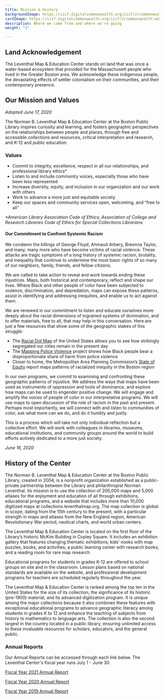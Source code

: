 ```yaml
---
title: Mission & History
backgroundImage: https://iiif.digitalcommonwealth.org/iiif/2/commonwealth:x633f9536/5059,2047,4782,3064/1200,/0/default.jpg
cardImage: https://iiif.digitalcommonwealth.org/iiif/2/commonwealth:wd3766475/542,4025,3105,1657/,300/0/default.jpg
description: Where we came from and where we're going
weight: "1"

---
```

## Land Acknowledgement

The Leventhal Map & Education Center stands on land that was once a water-based ecosystem that provided for the Massachusett people who lived in the Greater Boston area. We acknowledge these indigenous people, the devastating effects of settler colonialism on their communities, and their contemporary presence.

## Our Mission and Values

_Adopted June 17, 2020_

The Norman B. Leventhal Map & Education Center at the Boston Public Library inspires curiosity and learning, and fosters geographic perspectives on the relationships between people and places, through free and accessible collections and resources, critical interpretation and research, and K-12 and public education.

### Values

* Commit to integrity, excellence, respect in all our relationships, and professional library ethics*
* Listen to and include community voices, especially those who have been less represented
* Increase diversity, equity, and inclusion in our organization and our work with others
* Work to advance a more just and equitable society
* Keep our spaces and community services open, welcoming, and “free to all”

_*American Library Association Code of Ethics; Association of College and Research Libraries Code of Ethics for Special Collections Librarians_

#### Our Commitment to Confront Systemic Racism

We condemn the killings of George Floyd, Ahmaud Arbery, Breonna Taylor, and many, many more who have become victims of racial violence. These attacks are tragic symptoms of a long history of systemic racism, brutality, and inequality that continue to undermine the most basic rights of so many of our neighbors, family, friends, and fellow citizens.

We are called to take action to reveal and work towards ending these injustices. Maps, both historical and contemporary, reflect and shape our lives. Where Black and other people of color have been subjected to violence, discrimination, and depredation, maps can expose these patterns, assist in identifying and addressing inequities, and enable us to act against them.

We are renewed in our commitment to listen and educate ourselves more deeply about the racial dimensions of ingrained systems of domination, and to offer materials, free to all, that may help in this conversation. Here are just a few resources that show some of the geographic stakes of this struggle:

* The [Racial Dot Map](https://demographics.coopercenter.org/racial-dot-map/%22%20/t%20%22_blank) of the United States allows you to see how strikingly segregated our cities remain in the present day
* The [Mapping Police Violence](https://mappingpoliceviolence.org/%22%20/t%20%22_blank) project shows how Black people bear a disproportionate share of harm from police violence
* Closer to home, the Metropolitan Area Planning Commission’s [State of Equity](https://equityagenda.mapc.org/) report maps patterns of racialized inequity in the Boston region

In our own programs, we commit to examining and confronting these geographic patterns of injustice. We address the ways that maps have been used as instruments of oppression and tools of dominance, and explore how maps can be used to engender positive change. We will engage and amplify the voices of people of color in our interpretative programs. We will use maps to open discussion of the role of racism in the past and present. Perhaps most importantly, we will connect with and listen to communities of color, ask what more can we do, and do it humbly and justly.

This is a process which will take not only individual reflection but a collective effort. We will work with colleagues in libraries, museums, educational institutions, and community groups around the world to build efforts actively dedicated to a more just society.

_June 16, 2020_

## History of the Center

The Norman B. Leventhal Map & Education Center at the Boston Public Library, created in 2004, is a nonprofit organization established as a public-private partnership between the Library and philanthropist Norman Leventhal. Its mission is to use the collection of 200,000 maps and 5,000 atlases for the enjoyment and education of all through exhibitions, educational programs, and a website that includes more than 10,000 digitized maps at collections.leventhalmap.org. The map collection is global in scope, dating from the 15th century to the present, with a particular strength in maps and atlases from the New England region, American Revolutionary War period, nautical charts, and world urban centers.

The Leventhal Map & Education Center is located on the first floor of the Library’s historic McKim Building in Copley Square. It includes an exhibition gallery that features changing thematic exhibitions; kids’ nooks with map puzzles, books, and activities; a public learning center with research books; and a reading room for rare map research

Educational programs for students in grades K-12 are offered to school groups on site and in the classroom. Lesson plans based on national standards are available on the website, and professional development programs for teachers are scheduled regularly throughout the year.

The Leventhal Map & Education Center is ranked among the top ten in the United States for the size of its collection, the significance of its historic (pre-1900) material, and its advanced digitization program. It is unique among the major collections because it also combines these features with exceptional educational programs to advance geographic literacy among students in grades K to 12 and enhance the teaching of subjects from history to mathematics to language arts. The collection is also the second largest in the country located in a public library, ensuring unlimited access to these invaluable resources for scholars, educators, and the general public.

### Annual Reports

Our Annual Reports can be accessed through each link below. The Leventhal Center's fiscal year runs July 1 - June 30.

[Fiscal Year 2021 Annual Report](https://s3.us-east-2.wasabisys.com/lmec-public-files/annual-reports/FY21_AnnualReport_spreads.pdf)

[Fiscal Year 2020 Annual Report](https://s3.us-east-2.wasabisys.com/lmec-public-files/annual-reports/FY20%20Donor%20Report%20-%20for%20website%2001-2021.pdf)

[Fiscal Year 2019 Annual Report](https://s3.us-east-2.wasabisys.com/lmec-public-files/annual-reports/FY19%20Annual%20Report.pdf)